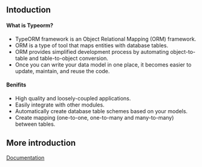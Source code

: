 <!-- @format -->

## Intoduction

#### What is Typeorm?

- TypeORM framework is an Object Relational Mapping (ORM) framework.
- ORM is a type of tool that maps entities with database tables.
- ORM provides simplified development process by automating object-to-table and table-to-object conversion.
- Once you can write your data model in one place, it becomes easier to update, maintain, and reuse the code.

#### Benifits

- High quality and loosely-coupled applications.
- Easily integrate with other modules.
- Automatically create database table schemes based on your models.
- Create mapping (one-to-one, one-to-many and many-to-many) between tables.

## More introduction

[Documentation](https://www.tutorialspoint.com/typeorm/typeorm_introduction.htm)
